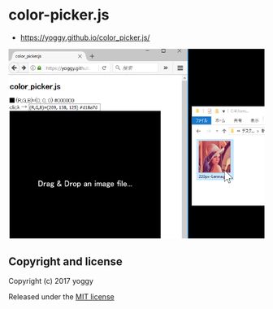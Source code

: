 color-picker.js
====
* https://yoggy.github.io/color_picker.js/

![img01.gif](img01.gif)

Copyright and license
----
Copyright (c) 2017 yoggy

Released under the [MIT license](LICENSE.txt)
